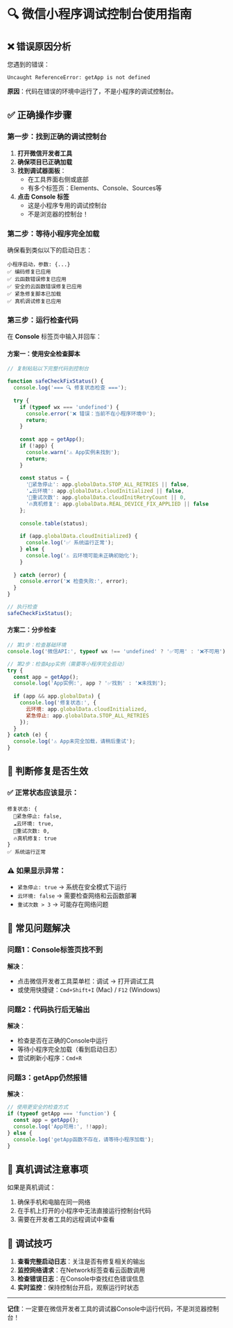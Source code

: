 # 🔍 微信小程序调试控制台使用指南

## ❌ 错误原因分析

您遇到的错误：
```
Uncaught ReferenceError: getApp is not defined
```

**原因**：代码在错误的环境中运行了，不是小程序的调试控制台。

## ✅ 正确操作步骤

### 第一步：找到正确的调试控制台

1. **打开微信开发者工具**
2. **确保项目已正确加载**
3. **找到调试器面板**：
   - 在工具界面右侧或底部
   - 有多个标签页：Elements、Console、Sources等
4. **点击 Console 标签**
   - 这是小程序专用的调试控制台
   - 不是浏览器的控制台！

### 第二步：等待小程序完全加载

确保看到类似以下的启动日志：
```
小程序启动，参数: {...}
✅ 编码修复已应用
✅ 云函数错误修复已应用  
✅ 安全的云函数错误修复已应用
✅ 紧急修复脚本已加载
✅ 真机调试修复已应用
```

### 第三步：运行检查代码

在 **Console** 标签页中输入并回车：

#### 方案一：使用安全检查脚本
```javascript
// 复制粘贴以下完整代码到控制台

function safeCheckFixStatus() {
  console.log('=== 🔍 修复状态检查 ===');
  
  try {
    if (typeof wx === 'undefined') {
      console.error('❌ 错误：当前不在小程序环境中');
      return;
    }
    
    const app = getApp();
    if (!app) {
      console.warn('⚠️ App实例未找到');
      return;
    }
    
    const status = {
      '🚨紧急停止': app.globalData.STOP_ALL_RETRIES || false,
      '☁️云环境': app.globalData.cloudInitialized || false,  
      '🔄重试次数': app.globalData.cloudInitRetryCount || 0,
      '🔥真机修复': app.globalData.REAL_DEVICE_FIX_APPLIED || false
    };
    
    console.table(status);
    
    if (app.globalData.cloudInitialized) {
      console.log('✅ 系统运行正常');
    } else {
      console.log('⚠️ 云环境可能未正确初始化');
    }
    
  } catch (error) {
    console.error('❌ 检查失败:', error);
  }
}

// 执行检查
safeCheckFixStatus();
```

#### 方案二：分步检查
```javascript
// 第1步：检查基础环境
console.log('微信API:', typeof wx !== 'undefined' ? '✅可用' : '❌不可用');

// 第2步：检查App实例（需要等小程序完全启动）  
try {
  const app = getApp();
  console.log('App实例:', app ? '✅找到' : '❌未找到');
  
  if (app && app.globalData) {
    console.log('修复状态:', {
      云环境: app.globalData.cloudInitialized,
      紧急停止: app.globalData.STOP_ALL_RETRIES
    });
  }
} catch (e) {
  console.log('⚠️ App未完全加载，请稍后重试');
}
```

## 🎯 判断修复是否生效

### ✅ 正常状态应该显示：
```
修复状态: {
  🚨紧急停止: false,
  ☁️云环境: true, 
  🔄重试次数: 0,
  🔥真机修复: true
}
✅ 系统运行正常
```

### ⚠️ 如果显示异常：
- `紧急停止: true` → 系统在安全模式下运行
- `云环境: false` → 需要检查网络和云函数部署
- `重试次数 > 3` → 可能存在网络问题

## 🚨 常见问题解决

### 问题1：Console标签页找不到
**解决**：
- 点击微信开发者工具菜单栏：调试 → 打开调试工具
- 或使用快捷键：`Cmd+Shift+I` (Mac) / `F12` (Windows)

### 问题2：代码执行后无输出  
**解决**：
- 检查是否在正确的Console中运行
- 等待小程序完全加载（看到启动日志）
- 尝试刷新小程序：`Cmd+R`

### 问题3：getApp仍然报错
**解决**：
```javascript
// 使用更安全的检查方式
if (typeof getApp === 'function') {
  const app = getApp();
  console.log('App可用:', !!app);
} else {
  console.log('getApp函数不存在，请等待小程序加载');
}
```

## 📱 真机调试注意事项

如果是真机调试：
1. 确保手机和电脑在同一网络
2. 在手机上打开的小程序中无法直接运行控制台代码
3. 需要在开发者工具的远程调试中查看

## 🔧 调试技巧

1. **查看完整启动日志**：关注是否有修复相关的输出
2. **监控网络请求**：在Network标签查看云函数调用
3. **检查错误日志**：在Console中查找红色错误信息
4. **实时监控**：保持控制台开启，观察运行时状态

---

**记住**：一定要在微信开发者工具的调试器Console中运行代码，不是浏览器控制台！
